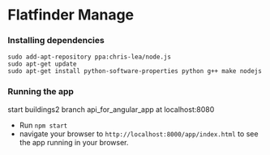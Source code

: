 # Flatfinder Manage

### Installing dependencies

```
sudo add-apt-repository ppa:chris-lea/node.js
sudo apt-get update
sudo apt-get install python-software-properties python g++ make nodejs
```
### Running the app

start buildings2 branch api_for_angular_app  at localhost:8080

- Run `npm start`
- navigate your browser to `http://localhost:8000/app/index.html` to see the app running in your browser.
